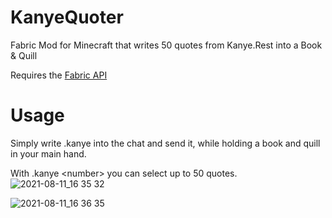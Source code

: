 
# KanyeQuoter

Fabric Mod for Minecraft that writes 50 quotes from Kanye.Rest into a Book &amp; Quill

Requires the [Fabric API](https://www.curseforge.com/minecraft/mc-mods/fabric-api)

# Usage

Simply write .kanye into the chat and send it, while holding a book and quill in your main hand.

With .kanye &lt;number&gt; you can select up to 50 quotes.
![2021-08-11_16 35 32](https://user-images.githubusercontent.com/16375280/129049227-bd7f6b4d-84e2-410c-bc0d-6ce365b13765.png)

![2021-08-11_16 36 35](https://user-images.githubusercontent.com/16375280/129049318-8115146f-eff8-4e49-808f-f9a4b895e292.png)
